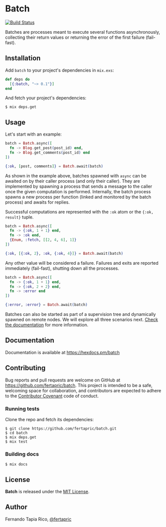 # Batch

[![Build Status](https://travis-ci.org/fertapric/batch.svg?branch=master)](https://travis-ci.org/fertapric/batch)

Batches are processes meant to execute several functions asynchronously, collecting
their return values or returning the error of the first failure (fail-fast).

## Installation

Add `batch` to your project's dependencies in `mix.exs`:

```elixir
def deps do
  [{:batch, "~> 0.1"}]
end
```

And fetch your project's dependencies:

```shell
$ mix deps.get
```

## Usage

Let's start with an example:

```elixir
batch = Batch.async([
  fn -> Blog.get_post(post_id) end,
  fn -> Blog.get_comments(post_id) end
])

{:ok, [post, comments]} = Batch.await(batch)
```

As shown in the example above, batches spawned with `async` can be awaited on by their caller process (and only their caller). They are implemented by spawning a process that sends a message to the caller once the given computation is performed. Internally, the batch process spawns a new process per function (linked and monitored by the batch process) and awaits for replies.

Successful computations are represented with the `:ok` atom or the `{:ok, result}` tuple.

```elixir
batch = Batch.async([
  fn -> {:ok, 1 + 1} end,
  fn -> :ok end,
  {Enum, :fetch, [[2, 4, 6], 1]}
])

{:ok, [{:ok, 2}, :ok, {:ok, 4}]} = Batch.await(batch)
```

Any other value will be considered a failure. Failures and exits are reported immediately (fail-fast), shutting down all the processes.

```elixir
batch = Batch.async([
  fn -> {:ok, 1 + 1} end,
  fn -> {:ok, 2 + 2} end,
  fn -> :error end
])

{:error, :error} = Batch.await(batch)
```

Batches can also be started as part of a supervision tree and dynamically spawned on remote nodes. We will explore all three scenarios next. [Check the documentation](https://hexdocs.pm/batch) for more information.

## Documentation

Documentation is available at https://hexdocs.pm/batch

## Contributing

Bug reports and pull requests are welcome on GitHub at https://github.com/fertapric/batch. This project is intended to be a safe, welcoming space for collaboration, and contributors are expected to adhere to the [Contributor Covenant](http://contributor-covenant.org) code of conduct.

### Running tests

Clone the repo and fetch its dependencies:

```shell
$ git clone https://github.com/fertapric/batch.git
$ cd batch
$ mix deps.get
$ mix test
```

### Building docs

```shell
$ mix docs
```

## License

**Batch** is released under the [MIT License](https://opensource.org/licenses/MIT).

## Author

Fernando Tapia Rico, [@fertapric](https://twitter.com/fertapric)
